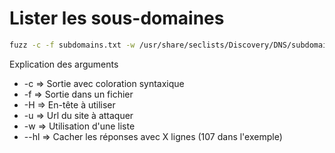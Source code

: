 # Lister les sous-domaines
```bash
fuzz -c -f subdomains.txt -w /usr/share/seclists/Discovery/DNS/subdomains-top1million-5000.txt -u [url] -H "Host: FUZZ.[url]" --hl 107
```

Explication des arguments
  - -c => Sortie avec coloration syntaxique
  - -f => Sortie dans un fichier
  - -H => En-tête à utiliser
  - -u => Url du site à attaquer
  - -w => Utilisation d'une liste
  - --hl => Cacher les réponses avec X lignes (107 dans l'exemple)
